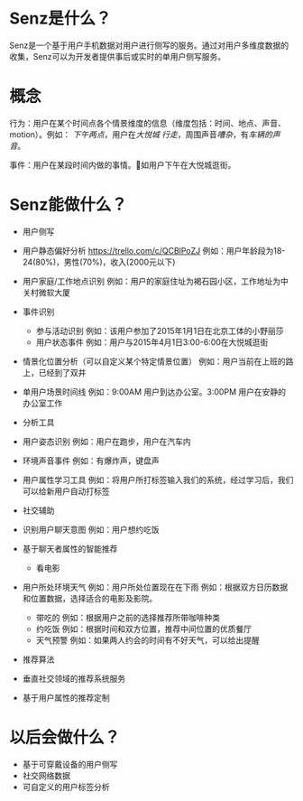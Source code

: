 # Senz是什么？

Senz是一个基于用户手机数据对用户进行侧写的服务。通过对用户多维度数据的收集，Senz可以为开发者提供事后或实时的单用户侧写服务。

#  概念
行为：用户在某个时间点各个情景维度的信息（维度包括：时间、地点、声音、motion）。例如： *下午两点*，用户在*大悦城* *行走*，周围声音*嘈杂*，有*车辆的声音*。

事件：用户在某段时间内做的事情。如用户下午在大悦城逛街。

#  Senz能做什么？

-  用户侧写
  -  用户静态偏好分析 https://trello.com/c/QCBlPoZJ
例如：用户年龄段为18-24(80%)，男性(70%)，收入(2000元以下)
  -  用户家庭/工作地点识别
例如：用户的家庭住址为褐石园小区，工作地址为中关村微软大厦
  -  事件识别
     -  参与活动识别
例如：该用户参加了2015年1月1日在北京工体的小野丽莎
     -  用户状态事件
例如：用户与2015年4月1日3:00-6:00在大悦城逛街
  -  情景化位置分析（可以自定义某个特定情景位置）
例如：用户当前在上班的路上，已经到了双井
  -  单用户场景时间线
例如：9:00AM 用户到达办公室。3:00PM 用户在安静的办公室工作

-  分析工具
  -  用户姿态识别
例如：用户在跑步，用户在汽车内
  -  环境声音事件
例如：有爆炸声，键盘声
  -  用户属性学习工具
例如：将用户所打标签输入我们的系统，经过学习后，我们可以给新用户自动打标签

-  社交辅助
  -  识别用户聊天意图
例如：用户想约吃饭
  -  基于聊天者属性的智能推荐
        -  看电影
  -  用户所处环境天气
例如：用户所处位置现在在下雨
例如：根据双方日历数据和位置数据，选择适合的电影及影院。
        -  带吃的
例如：根据用户之前的选择推荐所带咖啡种类
        -  约吃饭
例如：根据时间和双方位置，推荐中间位置的优质餐厅
        - 天气预警
例如：如果两人约会的时间有不好天气，可以给出提醒

-  推荐算法
  -  垂直社交领域的推荐系统服务
  -  基于用户属性的推荐定制

#  以后会做什么？
-  基于可穿戴设备的用户侧写
-  社交网络数据
-  可自定义的用户标签分析
